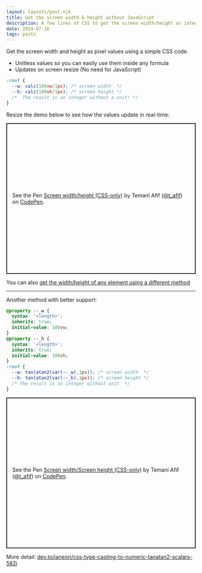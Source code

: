 ```yaml
---
layout: layouts/post.njk
title: Get the screen width & height without JavaScript
description: A few lines of CSS to get the screen width/height as integer values
date: 2024-07-16
tags: posts
---
```


Get the screen width and height as pixel values using a simple CSS code.
* Unitless values so you can easily use them inside any formula
* Updates on screen resize (No need for JavaScript)

```css
:root {
  --w: calc(100vw/1px); /* screen width  */
  --h: calc(100vh/1px); /* screen height */
  /*  The result is an integer without a unit! */
}
```

Resize the demo below to see how the values update in real-time:

<p class="codepen" data-height="400" data-default-tab="result" data-slug-hash="NPxMEqG" data-pen-title="Screen width/height (CSS-only)" data-preview="true" data-user="t_afif" style="height: 400px; box-sizing: border-box; display: flex; align-items: center; justify-content: center; border: 2px solid; margin: 1em 0; padding: 1em;">
  <span>See the Pen <a href="https://codepen.io/t_afif/pen/NPxMEqG">
  Screen width/height (CSS-only)</a> by Temani Afif (<a href="https://codepen.io/t_afif">@t_afif</a>)
  on <a href="https://codepen.io">CodePen</a>.</span>
</p>


You can also [get the width/height of any element using a different method](/element-dimension/)

----

Another method with better support:

```css
@property --_w {
  syntax: '<length>';
  inherits: true;
  initial-value: 100vw; 
}
@property --_h {
  syntax: '<length>';
  inherits: true;
  initial-value: 100vh; 
}
:root {
  --w: tan(atan2(var(--_w),1px)); /* screen width  */
  --h: tan(atan2(var(--_h),1px)); /* screen height */
  /* The result is an integer without unit  */
}
```


<p class="codepen" data-height="400" data-default-tab="result" data-slug-hash="ExBVLBW" data-pen-title="Screen width/Screen height (CSS-only)" data-preview="true" data-user="t_afif" style="height: 400px; box-sizing: border-box; display: flex; align-items: center; justify-content: center; border: 2px solid; margin: 1em 0; padding: 1em;">
  <span>See the Pen <a href="https://codepen.io/t_afif/pen/ExBVLBW">
  Screen width/Screen height (CSS-only)</a> by Temani Afif (<a href="https://codepen.io/t_afif">@t_afif</a>)
  on <a href="https://codepen.io">CodePen</a>.</span>
</p>
<script async src="https://cpwebassets.codepen.io/assets/embed/ei.js"></script>

More detail: [dev.to/janeori/css-type-casting-to-numeric-tanatan2-scalars-582j](https://dev.to/janeori/css-type-casting-to-numeric-tanatan2-scalars-582j)

